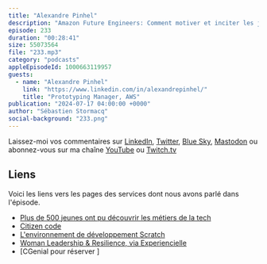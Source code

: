 ```yaml
---
title: "Alexandre Pinhel"
description: "Amazon Future Engineers: Comment motiver et inciter les jeunes à embrasser des carrières scientifiques et techniques ? Dans cet épisode, nous explorons le programme Amazon Future Engineer, un projet ambitieux destiné à sensibiliser collégiens, lycéens et leurs enseignants aux métiers de la technologie. Depuis son lancement, ce programme a touché un demi-million de jeunes en France, un pays où 80% des filles abandonnent les filières scientifiques entre la seconde et la terminale. Rejoignez-nous pour découvrir comment nous faisons la différence et inspirons la prochaine génération de talents technologiques."
episode: 233
duration: "00:28:41"
size: 55073564
file: "233.mp3"
category: "podcasts"
appleEpisodeId: 1000663119957
guests:
  - name: "Alexandre Pinhel"
    link: "https://www.linkedin.com/in/alexandrepinhel/"
    title: "Prototyping Manager, AWS"
publication: "2024-07-17 04:00:00 +0000"
author: "Sébastien Stormacq"
social-background: "233.png"
---
```


Laissez-moi vos commentaires sur [LinkedIn](https://www.linkedin.com/in/sebastienstormacq/), [Twitter](https://twitter.com/sebsto), [Blue Sky](https://bsky.app/profile/sebsto.bsky.social), [Mastodon](https://awscommunity.social/@sebsto) ou abonnez-vous sur ma chaîne [YouTube](https://www.youtube.com/sebsto) ou [Twitch.tv](https://www.twitch.tv/sebAWS)

## Liens

Voici les liens vers les pages des services dont nous avons parlé dans l'épisode.

- [Plus de 500 jeunes ont pu découvrir les métiers de la tech](https://www.aboutamazon.fr/actualites/amazon-future-engineer/3-ans-apres-son-lancement-amazon-future-engineer-a-permis-a-plus-de-500-000-jeunes-de-decouvrir-les-opportunites-offertes-par-le-numerique)
- [Citizen code](https://www.futureengineer.fr/)
- [L'environnement de développement Scratch](https://scratch.mit.edu/about)
- [Woman Leadership & Resilience, via Experiencielle](https://experencielles.com/)
- [CGenial pour réserver ]








